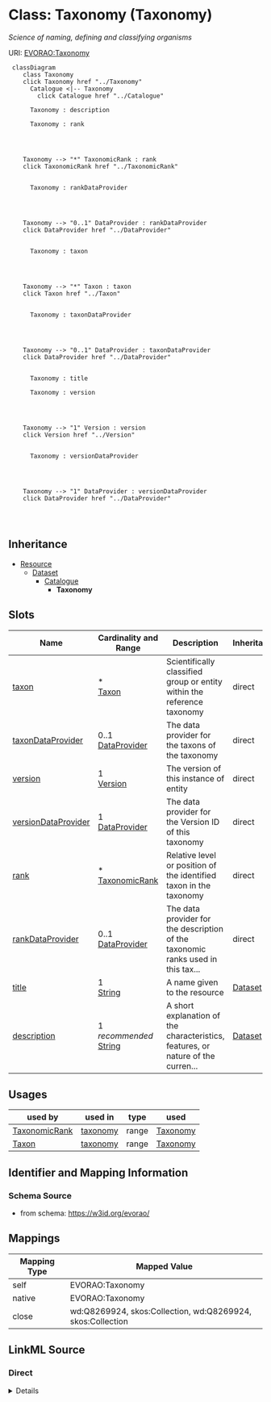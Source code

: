 

# Class: Taxonomy (Taxonomy) 


_Science of naming, defining and classifying organisms_





URI: [EVORAO:Taxonomy](https://w3id.org/evorao/Taxonomy)






```mermaid
 classDiagram
    class Taxonomy
    click Taxonomy href "../Taxonomy"
      Catalogue <|-- Taxonomy
        click Catalogue href "../Catalogue"
      
      Taxonomy : description
        
      Taxonomy : rank
        
          
    
    
    Taxonomy --> "*" TaxonomicRank : rank
    click TaxonomicRank href "../TaxonomicRank"

        
      Taxonomy : rankDataProvider
        
          
    
    
    Taxonomy --> "0..1" DataProvider : rankDataProvider
    click DataProvider href "../DataProvider"

        
      Taxonomy : taxon
        
          
    
    
    Taxonomy --> "*" Taxon : taxon
    click Taxon href "../Taxon"

        
      Taxonomy : taxonDataProvider
        
          
    
    
    Taxonomy --> "0..1" DataProvider : taxonDataProvider
    click DataProvider href "../DataProvider"

        
      Taxonomy : title
        
      Taxonomy : version
        
          
    
    
    Taxonomy --> "1" Version : version
    click Version href "../Version"

        
      Taxonomy : versionDataProvider
        
          
    
    
    Taxonomy --> "1" DataProvider : versionDataProvider
    click DataProvider href "../DataProvider"

        
      
```





## Inheritance
* [Resource](Resource.md)
    * [Dataset](Dataset.md)
        * [Catalogue](Catalogue.md)
            * **Taxonomy**



## Slots

| Name | Cardinality and Range | Description | Inheritance |
| ---  | --- | --- | --- |
| [taxon](taxon.md) | * <br/> [Taxon](Taxon.md) | Scientifically classified group or entity within the reference taxonomy | direct |
| [taxonDataProvider](taxonDataProvider.md) | 0..1 <br/> [DataProvider](DataProvider.md) | The data provider for the taxons of the taxonomy | direct |
| [version](version.md) | 1 <br/> [Version](Version.md) | The version of this instance of entity | direct |
| [versionDataProvider](versionDataProvider.md) | 1 <br/> [DataProvider](DataProvider.md) | The data provider for the Version ID of this taxonomy | direct |
| [rank](rank.md) | * <br/> [TaxonomicRank](TaxonomicRank.md) | Relative level or position of the identified taxon in the taxonomy | direct |
| [rankDataProvider](rankDataProvider.md) | 0..1 <br/> [DataProvider](DataProvider.md) | The data provider for the description of the taxonomic ranks used in this tax... | direct |
| [title](title.md) | 1 <br/> [String](String.md) | A name given to the resource | [Dataset](Dataset.md) |
| [description](description.md) | 1 _recommended_ <br/> [String](String.md) | A short explanation of the characteristics, features, or nature of the curren... | [Dataset](Dataset.md) |





## Usages

| used by | used in | type | used |
| ---  | --- | --- | --- |
| [TaxonomicRank](TaxonomicRank.md) | [taxonomy](taxonomy.md) | range | [Taxonomy](Taxonomy.md) |
| [Taxon](Taxon.md) | [taxonomy](taxonomy.md) | range | [Taxonomy](Taxonomy.md) |






## Identifier and Mapping Information







### Schema Source


* from schema: https://w3id.org/evorao/




## Mappings

| Mapping Type | Mapped Value |
| ---  | ---  |
| self | EVORAO:Taxonomy |
| native | EVORAO:Taxonomy |
| close | wd:Q8269924, skos:Collection, wd:Q8269924, skos:Collection |







## LinkML Source

<!-- TODO: investigate https://stackoverflow.com/questions/37606292/how-to-create-tabbed-code-blocks-in-mkdocs-or-sphinx -->

### Direct

<details>
```yaml
name: Taxonomy
description: Science of naming, defining and classifying organisms
title: Taxonomy
from_schema: https://w3id.org/evorao/
close_mappings:
- wd:Q8269924
- skos:Collection
- wd:Q8269924
- skos:Collection
is_a: Catalogue
slots:
- taxon
- taxonDataProvider
- version
- versionDataProvider
- rank
- rankDataProvider
slot_usage:
  taxon:
    name: taxon
    description: Scientifically classified group or entity within the reference taxonomy
    title: taxon
    close_mappings:
    - dwc:Taxon
    domain_of:
    - Taxonomy
    - PathogenIdentification
    range: Taxon
    required: false
    multivalued: true
  taxonDataProvider:
    name: taxonDataProvider
    description: The data provider for the taxons of the taxonomy
    title: taxon data provider
    domain_of:
    - Taxonomy
    range: DataProvider
    required: false
    multivalued: false
  version:
    name: version
    description: The version of this instance of entity
    title: version
    domain_of:
    - Taxonomy
    range: Version
    required: true
    multivalued: false
  versionDataProvider:
    name: versionDataProvider
    description: The data provider for the Version ID of this taxonomy
    title: version data provider
    domain_of:
    - Taxonomy
    range: DataProvider
    required: true
    multivalued: false
  rank:
    name: rank
    description: Relative level or position of the identified taxon in the taxonomy
    title: rank
    domain_of:
    - Taxonomy
    - Taxon
    range: TaxonomicRank
    required: false
    multivalued: true
  rankDataProvider:
    name: rankDataProvider
    description: The data provider for the description of the taxonomic ranks used
      in this taxonomy
    title: rank data provider
    domain_of:
    - Taxonomy
    range: DataProvider
    required: false
    multivalued: false

```
</details>

### Induced

<details>
```yaml
name: Taxonomy
description: Science of naming, defining and classifying organisms
title: Taxonomy
from_schema: https://w3id.org/evorao/
close_mappings:
- wd:Q8269924
- skos:Collection
- wd:Q8269924
- skos:Collection
is_a: Catalogue
slot_usage:
  taxon:
    name: taxon
    description: Scientifically classified group or entity within the reference taxonomy
    title: taxon
    close_mappings:
    - dwc:Taxon
    domain_of:
    - Taxonomy
    - PathogenIdentification
    range: Taxon
    required: false
    multivalued: true
  taxonDataProvider:
    name: taxonDataProvider
    description: The data provider for the taxons of the taxonomy
    title: taxon data provider
    domain_of:
    - Taxonomy
    range: DataProvider
    required: false
    multivalued: false
  version:
    name: version
    description: The version of this instance of entity
    title: version
    domain_of:
    - Taxonomy
    range: Version
    required: true
    multivalued: false
  versionDataProvider:
    name: versionDataProvider
    description: The data provider for the Version ID of this taxonomy
    title: version data provider
    domain_of:
    - Taxonomy
    range: DataProvider
    required: true
    multivalued: false
  rank:
    name: rank
    description: Relative level or position of the identified taxon in the taxonomy
    title: rank
    domain_of:
    - Taxonomy
    - Taxon
    range: TaxonomicRank
    required: false
    multivalued: true
  rankDataProvider:
    name: rankDataProvider
    description: The data provider for the description of the taxonomic ranks used
      in this taxonomy
    title: rank data provider
    domain_of:
    - Taxonomy
    range: DataProvider
    required: false
    multivalued: false
attributes:
  taxon:
    name: taxon
    description: Scientifically classified group or entity within the reference taxonomy
    title: taxon
    comments:
    - The taxon of the highest rank known that can be used to classify a pathogen
      or group of pathogens (e.g viruses) in the reference taxonomy
    from_schema: https://w3id.org/evorao/
    close_mappings:
    - dwc:Taxon
    rank: 1000
    alias: taxon
    owner: Taxonomy
    domain_of:
    - Taxonomy
    - PathogenIdentification
    range: Taxon
    required: false
    multivalued: true
  taxonDataProvider:
    name: taxonDataProvider
    description: The data provider for the taxons of the taxonomy
    title: taxon data provider
    from_schema: https://w3id.org/evorao/
    rank: 1000
    alias: taxonDataProvider
    owner: Taxonomy
    domain_of:
    - Taxonomy
    range: DataProvider
    required: false
    multivalued: false
  version:
    name: version
    description: The version of this instance of entity
    title: version
    from_schema: https://w3id.org/evorao/
    rank: 1000
    alias: version
    owner: Taxonomy
    domain_of:
    - Taxonomy
    range: Version
    required: true
    multivalued: false
  versionDataProvider:
    name: versionDataProvider
    description: The data provider for the Version ID of this taxonomy
    title: version data provider
    from_schema: https://w3id.org/evorao/
    rank: 1000
    alias: versionDataProvider
    owner: Taxonomy
    domain_of:
    - Taxonomy
    range: DataProvider
    required: true
    multivalued: false
  rank:
    name: rank
    description: Relative level or position of the identified taxon in the taxonomy
    title: rank
    from_schema: https://w3id.org/evorao/
    exact_mappings:
    - dwc:taxonRank
    rank: 1000
    alias: rank
    owner: Taxonomy
    domain_of:
    - Taxonomy
    - Taxon
    range: TaxonomicRank
    required: false
    multivalued: true
  rankDataProvider:
    name: rankDataProvider
    description: The data provider for the description of the taxonomic ranks used
      in this taxonomy
    title: rank data provider
    from_schema: https://w3id.org/evorao/
    rank: 1000
    alias: rankDataProvider
    owner: Taxonomy
    domain_of:
    - Taxonomy
    range: DataProvider
    required: false
    multivalued: false
  title:
    name: title
    description: A name given to the resource
    title: title
    comments:
    - 'The title of the item should be as short and descriptive as possible. E.g.
      for virus products it should basically be based on the following Pattern:

      ''Virus name'', ''virus host type'', ''collection year'', ''country of collection''
      ex ''suspected epidemiological origin'', ''genotype'', ''strain'', ''variant
      name or specific feature'
    from_schema: https://w3id.org/evorao/
    close_mappings:
    - rdfs:label
    rank: 1000
    slot_uri: dct:title
    alias: title
    owner: Taxonomy
    domain_of:
    - Dataset
    - DataService
    - Publication
    - Term
    - License
    - Certification
    range: string
    required: true
    multivalued: false
  description:
    name: description
    description: A short explanation of the characteristics, features, or nature of
      the current item
    title: description
    comments:
    - 'Describe this item in few lines. This description will serve as a summary to
      present the resource.

      '
    from_schema: https://w3id.org/evorao/
    rank: 1000
    slot_uri: dct:description
    alias: description
    owner: Taxonomy
    domain_of:
    - Dataset
    - DataService
    - Term
    - PersonOrOrganization
    - File
    - ContactPoint
    - License
    - Certification
    range: string
    required: true
    recommended: true
    multivalued: false

```
</details>